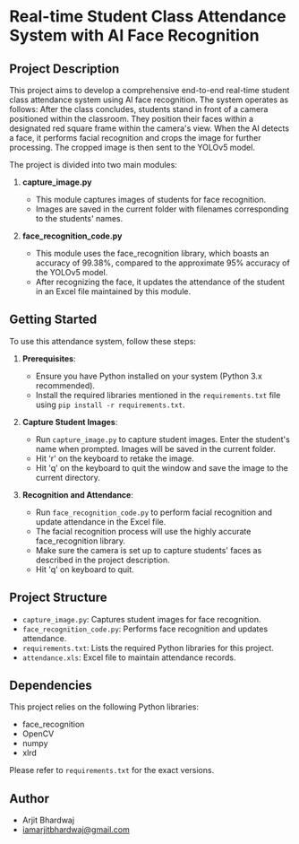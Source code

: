 # Real-time Student Class Attendance System with AI Face Recognition

## Project Description

This project aims to develop a comprehensive end-to-end real-time student class attendance system using AI face recognition. The system operates as follows: After the class concludes, students stand in front of a camera positioned within the classroom. They position their faces within a designated red square frame within the camera's view. When the AI detects a face, it performs facial recognition and crops the image for further processing. The cropped image is then sent to the YOLOv5 model.

The project is divided into two main modules:

1. **capture_image.py**
   - This module captures images of students for face recognition.
   - Images are saved in the current folder with filenames corresponding to the students' names.

2. **face_recognition_code.py**
   - This module uses the face_recognition library, which boasts an accuracy of 99.38%, compared to the approximate 95% accuracy of the YOLOv5 model.
   - After recognizing the face, it updates the attendance of the student in an Excel file maintained by this module.

## Getting Started

To use this attendance system, follow these steps:

1. **Prerequisites**:
   - Ensure you have Python installed on your system (Python 3.x recommended).
   - Install the required libraries mentioned in the `requirements.txt` file using `pip install -r requirements.txt`.

2. **Capture Student Images**:
   - Run `capture_image.py` to capture student images. Enter the student's name when prompted. Images will be saved in the current folder.
   - Hit 'r' on the keyboard to retake the image.
   - Hit 'q' on the keyboard to quit the window and save the image to the current directory.

3. **Recognition and Attendance**:
   - Run `face_recognition_code.py` to perform facial recognition and update attendance in the Excel file.
   - The facial recognition process will use the highly accurate face_recognition library.
   - Make sure the camera is set up to capture students' faces as described in the project description.
   - Hit 'q' on keyboard to quit.

## Project Structure

- `capture_image.py`: Captures student images for face recognition.
- `face_recognition_code.py`: Performs face recognition and updates attendance.
- `requirements.txt`: Lists the required Python libraries for this project.
- `attendance.xls`: Excel file to maintain attendance records.

## Dependencies

This project relies on the following Python libraries:

- face_recognition
- OpenCV
- numpy
- xlrd

Please refer to `requirements.txt` for the exact versions.

## Author

- Arjit Bhardwaj
- iamarjitbhardwaj@gmail.com
